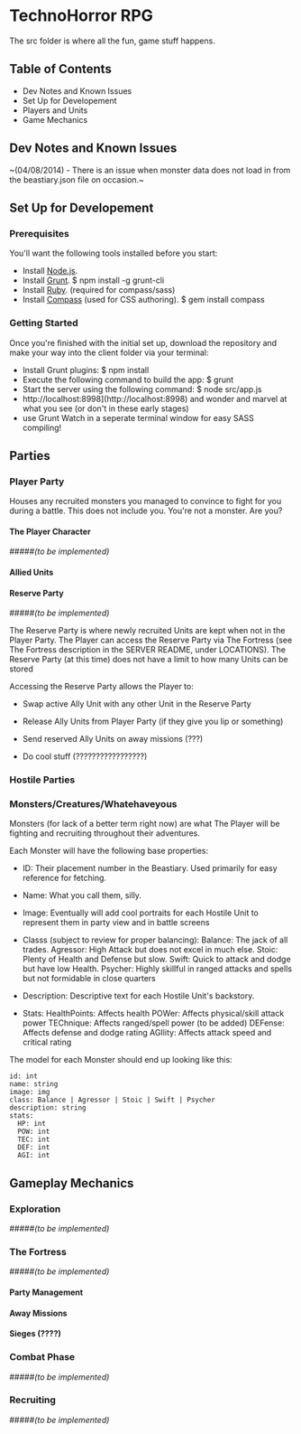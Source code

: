 # TechnoHorror RPG

The src folder is where all the fun, game stuff happens.

## Table of Contents

* Dev Notes and Known Issues
* Set Up for Developement
* Players and Units
* Game Mechanics

## Dev Notes and Known Issues

~(04/08/2014) - There is an issue when monster data does not load in from the beastiary.json file on occasion.~

## Set Up for Developement

### Prerequisites

You'll want the following tools installed before you start:

* Install [Node.js](http://nodejs.org/).
* Install [Grunt](https://github.com/gruntjs/grunt/wiki/Getting-started).
    $ npm install -g grunt-cli
* Install [Ruby](http://rubyinstaller.org/downloads/). (required for compass/sass)
* Install [Compass](http://compass-style.org/install/) (used for CSS authoring).
    $ gem install compass

### Getting Started

Once you're finished with the initial set up, download the repository and make your way into the client folder via your terminal:

* Install Grunt plugins:
    $ npm install
* Execute the following command to build the app:
    $ grunt
* Start the server using the following command:
    $ node src/app.js
* http://localhost:8998](http://localhost:8998) and wonder and marvel at what you see (or don't in these early stages)
* use Grunt Watch in a seperate terminal window for easy SASS compiling!

## Parties

### Player Party

Houses any recruited monsters you managed to convince to fight for you during a battle. This does not include you. You're not a monster. Are you?

#### The Player Character
#####_(to be implemented)_

#### Allied Units

#### Reserve Party
#####_(to be implemented)_

The Reserve Party is where newly recruited Units are kept when not in the Player Party. The Player can access the Reserve Party via The Fortress (see The Fortress description in the SERVER README, under LOCATIONS). The Reserve Party (at this time) does not have a limit to how many Units can be stored

Accessing the Reserve Party allows the Player to:

* Swap active Ally Unit with any other Unit in the Reserve Party

* Release Ally Units from Player Party (if they give you lip or something) 

* Send reserved Ally Units on away missions (???)

* Do cool stuff (?????????????????)

### Hostile Parties

### Monsters/Creatures/Whatehaveyous

Monsters (for lack of a better term right now) are what The Player will be fighting and recruiting throughout their adventures. 

Each Monster will have the following base properties:

* ID: Their placement number in the Beastiary. Used primarily for easy reference for fetching.

* Name: What you call them, silly.

* Image: Eventually will add cool portraits for each Hostile Unit to represent them in party view and in battle screens

* Classs (subject to review for proper balancing):
    Balance: The jack of all trades.
    Agressor: High Attack but does not excel in much else.
    Stoic: Plenty of Health and Defense but slow.
    Swift: Quick to attack and dodge but have low Health.
    Psycher: Highly skillful in ranged attacks and spells but not formidable in close quarters 

* Description: Descriptive text for each Hostile Unit's backstory.

* Stats: 
    HealthPoints: Affects health
    POWer: Affects physical/skill attack power
    TEChnique: Affects ranged/spell power (to be added)
    DEFense: Affects defense and dodge rating
    AGIlity: Affects attack speed and critical rating

The model for each Monster should end up looking like this:

    id: int
    name: string
    image: img
    class: Balance | Agressor | Stoic | Swift | Psycher
    description: string
    stats:
      HP: int
      POW: int
      TEC: int
      DEF: int
      AGI: int

## Gameplay Mechanics
### Exploration
#####_(to be implemented)_
### The Fortress
#####_(to be implemented)_
#### Party Management
#### Away Missions
#### Sieges (????)
### Combat Phase
#####_(to be implemented)_
### Recruiting
#####_(to be implemented)_
